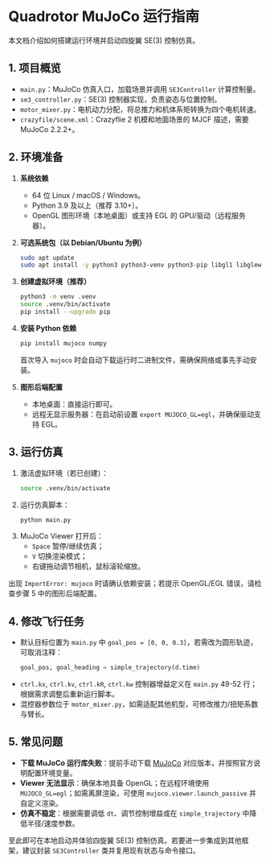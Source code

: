 # Quadrotor MuJoCo 运行指南

本文档介绍如何搭建运行环境并启动四旋翼 SE(3) 控制仿真。

## 1. 项目概览

- `main.py`：MuJoCo 仿真入口，加载场景并调用 `SE3Controller` 计算控制量。
- `se3_controller.py`：SE(3) 控制器实现，负责姿态与位置控制。
- `motor_mixer.py`：电机动力分配，将总推力和机体系矩转换为四个电机转速。
- `crazyfile/scene.xml`：Crazyflie 2 机模和地面场景的 MJCF 描述，需要 MuJoCo 2.2.2+。

## 2. 环境准备

1. **系统依赖**
   - 64 位 Linux / macOS / Windows。
   - Python 3.9 及以上（推荐 3.10+）。
   - OpenGL 图形环境（本地桌面）或支持 EGL 的 GPU/驱动（远程服务器）。

2. **可选系统包（以 Debian/Ubuntu 为例）**
   ```bash
   sudo apt update
   sudo apt install -y python3 python3-venv python3-pip libgl1 libglew-dev libosmesa6
   ```

3. **创建虚拟环境（推荐）**
   ```bash
   python3 -m venv .venv
   source .venv/bin/activate
   pip install --upgrade pip
   ```

4. **安装 Python 依赖**
   ```bash
   pip install mujoco numpy
   ```
   首次导入 `mujoco` 时会自动下载运行时二进制文件，需确保网络或事先手动安装。

5. **图形后端配置**
   - 本地桌面：直接运行即可。
   - 远程无显示服务器：在启动前设置 `export MUJOCO_GL=egl`，并确保驱动支持 EGL。

## 3. 运行仿真

1. 激活虚拟环境（若已创建）：
   ```bash
   source .venv/bin/activate
   ```
2. 运行仿真脚本：
   ```bash
   python main.py
   ```
3. MuJoCo Viewer 打开后：
   - `Space` 暂停/继续仿真；
   - `V` 切换渲染模式；
   - 右键拖动调节相机，鼠标滚轮缩放。

出现 `ImportError: mujoco` 时请确认依赖安装；若提示 OpenGL/EGL 错误，请检查步骤 5 中的图形后端配置。

## 4. 修改飞行任务

- 默认目标位置为 `main.py` 中 `goal_pos = [0, 0, 0.3]`，若需改为圆形轨迹，可取消注释：
  ```python
  goal_pos, goal_heading = simple_trajectory(d.time)
  ```
- `ctrl.kx`, `ctrl.kv`, `ctrl.kR`, `ctrl.kw` 控制器增益定义在 `main.py` 49-52 行；根据需求调整后重新运行脚本。
- 混控器参数位于 `motor_mixer.py`，如需适配其他机型，可修改推力/扭矩系数与臂长。

## 5. 常见问题

- **下载 MuJoCo 运行库失败**：提前手动下载 [MuJoCo](https://mujoco.org/) 对应版本，并按照官方说明配置环境变量。
- **Viewer 无法显示**：确保本地具备 OpenGL；在远程环境使用 `MUJOCO_GL=egl`；如需离屏渲染，可使用 `mujoco.viewer.launch_passive` 并自定义渲染。
- **仿真不稳定**：根据需要调低 `dt`、调节控制增益或在 `simple_trajectory` 中降低半径/速度参数。

至此即可在本地启动并体验四旋翼 SE(3) 控制仿真。若要进一步集成到其他框架，建议封装 `SE3Controller` 类并复用现有状态与命令接口。
